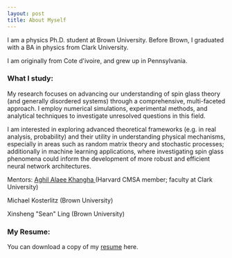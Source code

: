 ```yaml
---
layout: post
title: About Myself
---
```

I am a physics Ph.D. student at Brown University. Before Brown, I graduated with a BA in physics from Clark University. 

I am originally from Cote d'ivoire, and grew up in Pennsylvania.  

### What I study:
My research focuses on advancing our understanding of spin glass theory (and generally disordered systems) through a comprehensive, multi-faceted approach. I employ numerical simulations, experimental methods, and analytical techniques to investigate unresolved questions in this field. 

I am interested in exploring advanced theoretical frameworks (e.g. in real analysis, probability) and their utility in understanding physical mechanisms, especially in areas such as random matrix theory and stochastic processes; additionally in machine learning applications, where investigating spin glass phenomena could inform the development of more robust and efficient neural network architectures.

Mentors:
<a href=" ./https://scholar.harvard.edu/aalaee"> Aghil Alaee Khangha </a> (Harvard CMSA member; faculty at Clark University)

Michael Kosterlitz (Brown University)

Xinsheng "Sean" Ling (Brown University)



### My Resume:
You can download a copy of my <a href="./Resume_2024.pdf"> resume</a> here.
